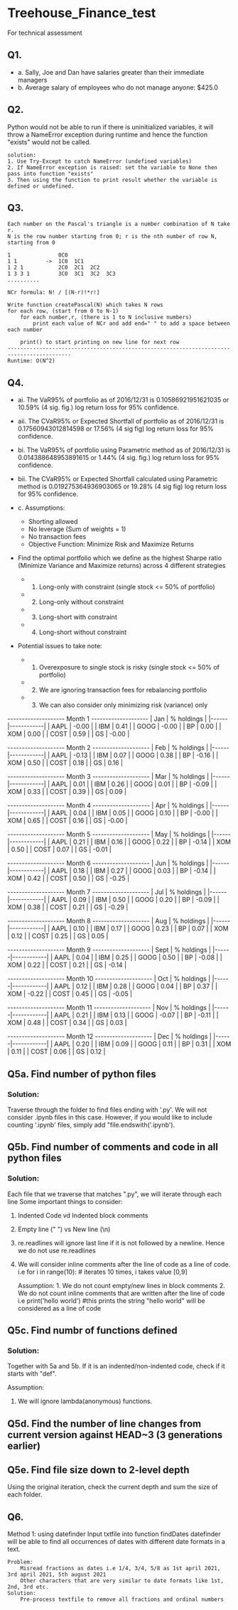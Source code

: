 # Treehouse_Finance_test
For technical assessment

## Q1.
 - a. Sally, Joe and Dan have salaries greater than their immediate managers
 - b. Average salary of employees who do not manage anyone: $425.0

## Q2. 
Python would not be able to run if there is uninitialized variables, it will throw a NameError exception during runtime and hence the function "exists" would not be called.

	solution:
	1. Use Try-Except to catch NameError (undefined variables)
	2. If NameError exception is raised: set the variable to None then pass into function "exists"
	3. Then using the function to print result whether the variable is defined or undefined.

## Q3. 
    Each number on the Pascal's triangle is a number combination of N take r.
    N is the row number starting from 0; r is the nth number of row N, starting from 0

    1               0C0
    1 1         ->  1C0  1C1
    1 2 1           2C0  2C1  2C2
    1 3 3 1         3C0  3C1  3C2  3C3
    ..........

    NCr formula: N! / [(N-r)!*r!]

    Write function createPascal(N) which takes N rows
    for each row, (start from 0 to N-1)
        for each number,r, (there is 1 to N inclusive numbers)
            print each value of NCr and add end=" " to add a space between each number
        
        print() to start printing on new line for next row
    ------------------------------------------------------------------------------------------
    Runtime: O(N^2)

## Q4.
- ai. The VaR95% of portfolio as of 2016/12/31 is 0.10586921951621035 or 10.59% (4 sig. fig.) log return loss for 95% confidence.
- aii. The CVaR95% or Expected Shortfall of portfolio as of 2016/12/31 is 0.17560943012814598 or 17.56% (4 sig fig) log return loss for 95% confidence.

- bi. The VaR95% of portfolio using Parametric method as of 2016/12/31 is 0.014388648953891615 or 1.44% (4 sig. fig.) log return loss for 95% confidence.
- bii. The CVaR95% or Expected Shortfall calculated using Parametric method is 0.019275364936903065 or 19.28% (4 sig fig) log return loss for 95% confidence.

- c. 
	Assumptions:
	- Shorting allowed
	- No leverage (Sum of weights = 1)
	- No transaction fees
	- Objective Function: Minimize Risk and Maximize Returns

- Find the optimal portfolio which we define as the highest Sharpe ratio (Minimize Variance and Maximize returns) across 4 different strategies
    - 1. Long-only with constraint (single stock <= 50% of portfolio)
    - 2. Long-only without constraint
    - 3. Long-short with constraint
    - 4. Long-short without constraint

- Potential issues to take note:
    - 1. Overexposure to single stock is risky (single stock <= 50% of portfolio)
    - 2. We are ignoring transaction fees for rebalancing portfolio
    - 3. We can also consider only minimizing risk (variance) only

-------------------- Month 1 --------------------
| Jan  | % holdings |
|------|------------|
| AAPL | -0.00      |
| IBM  | 0.41       |
| GOOG | -0.00      |
| BP   | 0.00       |
| XOM  | 0.00       |
| COST | 0.59       |
| GS   | -0.00      |

-------------------- Month 2 --------------------
| Feb  | % holdings |
|------|------------|
| AAPL | -0.13      |
| IBM  | 0.07       |
| GOOG | 0.38       |
| BP   | -0.16      |
| XOM  | 0.50       |
| COST | 0.18       |
| GS   | 0.16       |

-------------------- Month 3 --------------------
| Mar  | % holdings |
|------|------------|
| AAPL | 0.01       |
| IBM  | 0.26       |
| GOOG | 0.01       |
| BP   | -0.09      |
| XOM  | 0.33       |
| COST | 0.39       |
| GS   | 0.09       |

-------------------- Month 4 --------------------
| Apr  | % holdings |
|------|------------|
| AAPL | 0.04       |
| IBM  | 0.05       |
| GOOG | 0.10       |
| BP   | -0.00      |
| XOM  | 0.65       |
| COST | 0.16       |
| GS   | -0.00      |

-------------------- Month 5 --------------------
| May  | % holdings |
|------|------------|
| AAPL | 0.21       |
| IBM  | 0.16       |
| GOOG | 0.22       |
| BP   | -0.14      |
| XOM  | 0.50       |
| COST | 0.07       |
| GS   | -0.01      |

-------------------- Month 6 --------------------
| Jun  | % holdings |
|------|------------|
| AAPL | 0.18       |
| IBM  | 0.27       |
| GOOG | 0.03       |
| BP   | -0.14      |
| XOM  | 0.42       |
| COST | 0.50       |
| GS   | -0.25      |

-------------------- Month 7 --------------------
| Jul  | % holdings |
|------|------------|
| AAPL | 0.09       |
| IBM  | 0.50       |
| GOOG | 0.20       |
| BP   | -0.09      |
| XOM  | 0.38       |
| COST | 0.21       |
| GS   | -0.29      |

-------------------- Month 8 --------------------
| Aug  | % holdings |
|------|------------|
| AAPL | 0.10       |
| IBM  | 0.17       |
| GOOG | 0.23       |
| BP   | 0.07       |
| XOM  | 0.12       |
| COST | 0.25       |
| GS   | 0.05       |

-------------------- Month 9 --------------------
| Sept | % holdings |
|------|------------|
| AAPL | 0.04       |
| IBM  | 0.25       |
| GOOG | 0.50       |
| BP   | -0.08      |
| XOM  | 0.22       |
| COST | 0.21       |
| GS   | -0.14      |

-------------------- Month 10 --------------------
| Oct  | % holdings |
|------|------------|
| AAPL | 0.12       |
| IBM  | 0.28       |
| GOOG | 0.04       |
| BP   | 0.37       |
| XOM  | -0.22      |
| COST | 0.45       |
| GS   | -0.05      |

-------------------- Month 11 --------------------
| Nov  | % holdings |
|------|------------|
| AAPL | 0.21       |
| IBM  | 0.13       |
| GOOG | -0.07      |
| BP   | -0.11      |
| XOM  | 0.48       |
| COST | 0.34       |
| GS   | 0.03       |

-------------------- Month 12 --------------------
| Dec  | % holdings |
|------|------------|
| AAPL | 0.20       |
| IBM  | 0.09       |
| GOOG | 0.11       |
| BP   | 0.31       |
| XOM  | 0.11       |
| COST | 0.06       |
| GS   | 0.12       |


## Q5a. Find number of python files
###	Solution:
Traverse through the folder to find files ending with '.py'. We will not consider .ipynb files in this case. However, if you would like to include counting '.ipynb' files, simply add "file.endswith('.ipynb').

## Q5b. Find number of comments and code in all python files 
###	Solution:
Each file that we traverse that matches ".py", we will iterate through each line
Some important things to consider:
1. Indented Code vd Indented block comments
2. Empty line ("     ") vs New line (\n)
3. re.readlines will ignore last line if it is not followed by a newline. Hence we do not use re.readlines
4. We will consider inline comments after the line of code as a line of code.
	i.e for i in range(10): # iterates 10 times, i takes value [0,9]
        
    Assumption:
        1. We do not count empty/new lines in block comments
        2. We do not count inline comments that are written after the line of code
            i.e print('hello world') #this prints the string "hello world" will be considered as a line of code

## Q5c. Find numbr of functions defined
###	Solution: 
Together with 5a and 5b. If it is an indented/non-indented code, check if it starts with "def".
		
Assumption:
1. We will ignore lambda(anonymous) functions. 

## Q5d. Find the number of line changes from current version against HEAD~3 (3 generations earlier)

## Q5e. Find file size down to 2-level depth

Using the original iteration, check the current depth and sum the size of each folder.

## Q6.   
Method 1: using datefinder
    Input txtfile into function findDates
    datefinder will be able to find all occurrences of dates with different
    date formats in a text.

    Problem: 
        Misread fractions as dates i.e 1/4, 3/4, 5/8 as 1st april 2021, 3rd april 2021, 5th august 2021
        Other characters that are very similar to date formats like 1st, 2nd, 3rd etc.
    Solution: 
        Pre-process textfile to remove all fractions and ordinal numbers
